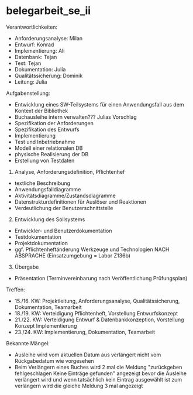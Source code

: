 # belegarbeit_se_ii

Verantwortlichkeiten:
* Anforderungsanalyse: Milan
* Entwurf: Konrad
* Implementierung: Ali
* Datenbank: Tejan
* Test: Tejan
* Dokumentation: Julia
* Qualitätssicherung: Dominik
* Leitung: Julia

Aufgabenstellung:
* Entwicklung eines SW-Teilsystems für einen Anwendungsfall aus dem Kontext der Bibliothek
* Buchausleihe intern verwalten??? Julias Vorschlag
* Spezifikation der Anforderungen
* Spezifikation des Entwurfs
* Implementierung
* Test und Inbetriebnahme
* Modell einer relationalen DB
* physische Realisierung der DB
* Erstellung von Testdaten

1) Analyse, Anforderungsdefinition, Pflichtenhef
* textliche Beschreibung
* Anwendungsfalldiagramme
* Aktivitätsdiagramme/Zustandsdiagramme
* Datenstrukturdefinitionen für Auslöser und Reaktionen
* Verdeutlichung der Benutzerschnittstelle

2) Entwicklung des Sollsystems
* Entwickler- und Benutzerdokumentation
* Testdokumentation
* Projektdokumentation
* ggf. Pflichtenheftänderung
Werkzeuge und Technologien NACH ABSPRACHE (Einsatzumgebung = Labor Z136b)

3) Übergabe
* Präsentation (Terminvereinbarung nach Veröffentlichung Prüfungsplan)

Treffen:
* 15./16. KW: Projektleitung, Anforderungsanalyse, Qualitätssicherung, Dokumentation, Teamarbeit
* 18./19. KW: Verteidigung Pflichtenheft, Vorstellung Entwurfskonzept
* 21./22. KW: Verteidigung Entwurf & Datenbankkonzeption, Vorstellung Konzept Implementierung
* 23./24. KW: Implementierung, Dokumentation, Teamarbeit

Bekannte Mängel:
-	Ausleihe wird vom aktuellen Datum aus verlängert nicht vom Rückgabedatum wie vorgesehen
- Beim Verlängern eines Buches wird 2 mal die Meldung "zurückgeben fehlgeschlagen       Keine Einträge gefunden" angezeigt bevor die Ausleihe verlängert wird und wenn tatsächlich kein Eintrag ausgewählt ist zum verlängern wird die gleiche Meldung 3 mal angezeigt
